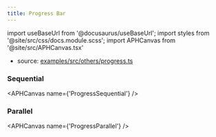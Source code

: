 ```yaml
---
title: Progress Bar
---
```


import useBaseUrl from '@docusaurus/useBaseUrl';
import styles from '@site/src/css/docs.module.scss';
import APHCanvas from '@site/src/APHCanvas.tsx'

- source: [examples/src/others/progress.ts](https://github.com/APHGames/examples/blob/main/src/others/progress.ts)

### Sequential

<APHCanvas name={'ProgressSequential'} />

### Parallel

<APHCanvas name={'ProgressParallel'} />


